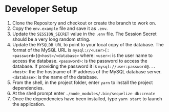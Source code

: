 # Developer Setup

1. Clone the Repository and checkout or create the branch to work on.
2. Copy the `env.example` file and save it as `.env`.
3. Update the `SESSION_SECRET` value in the `.env` file. The Session Secret should be a very long random string.
4. Update the `MYSQLDB_URL` to point to your local copy of the database.
   The format of the MySQL URL is `mysql://<user>[:<password>]@<host>/<database>` where:
    `<user>`: is the user name to access the database.
    `<password>`: is the password to access the database. If providing the password it is `mysql://user:password@...`
    `<host>`: the the hostname of IP address of the MySQL database server.
    `<database>`: is the name of the database.
5. From the shell, in the project folder, enter `yarn` to install the project dependencies.
6. At the shell prompt enter `./node_modules/.bin/sequelize db:create`
7. Once the dependencies have been installed, type `yarn start` to launch the application.
